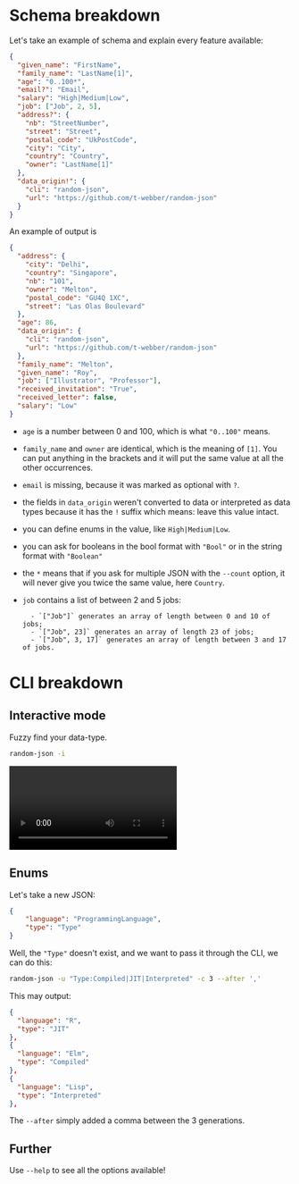 # Schema breakdown

Let's take an example of schema and explain every feature available:

```json
{
  "given_name": "FirstName",
  "family_name": "LastName[1]",
  "age": "0..100*",
  "email?": "Email",
  "salary": "High|Medium|Low",
  "job": ["Job", 2, 5],
  "address?": {
    "nb": "StreetNumber",
    "street": "Street",
    "postal_code": "UkPostCode",
    "city": "City",
    "country": "Country",
    "owner": "LastName[1]"
  },
  "data_origin!": {
    "cli": "random-json",
    "url": "https://github.com/t-webber/random-json"
  }
}
```

An example of output is

```json
{
  "address": {
    "city": "Delhi",
    "country": "Singapore",
    "nb": "101",
    "owner": "Melton",
    "postal_code": "GU4Q 1XC",
    "street": "Las Olas Boulevard"
  },
  "age": 86,
  "data_origin": {
    "cli": "random-json",
    "url": "https://github.com/t-webber/random-json"
  },
  "family_name": "Melton",
  "given_name": "Roy",
  "job": ["Illustrator", "Professor"],
  "received_invitation": "True",
  "received_letter": false,
  "salary": "Low"
}
```

- `age` is a number between 0 and 100, which is what `"0..100"` means.
- `family_name` and `owner` are identical, which is the meaning of `[1]`. You can put anything in the brackets and it will put the same value at all the other occurrences.
- `email` is missing, because it was marked as optional with `?`.
- the fields in `data_origin` weren't converted to data or interpreted as data types because it has the `!` suffix which means: leave this value intact.
- you can define enums in the value, like `High|Medium|Low`.
- you can ask for booleans in the bool format with `"Bool"` or in the string format with `"Boolean"`
- the `*` means that if you ask for multiple JSON with the `--count` option, it will never give you twice the same value, here `Country`.
- `job` contains a list of between 2 and 5 jobs:

        - `["Job"]` generates an array of length between 0 and 10 of jobs;
        - `["Job", 23]` generates an array of length 23 of jobs;
        - `["Job", 3, 17]` generates an array of length between 3 and 17 of jobs.

# CLI breakdown

## Interactive mode

Fuzzy find your data-type.

```bash
random-json -i
```

![Video example of Interactive mode](docs/interactive.mp4)

## Enums

Let's take a new JSON:

```JSON
{
    "language": "ProgrammingLanguage",
    "type": "Type"
}
```

Well, the `"Type"` doesn't exist, and we want to pass it through the CLI, we can do this:

```bash
random-json -u "Type:Compiled|JIT|Interpreted" -c 3 --after ','
```

This may output:

```json
{
  "language": "R",
  "type": "JIT"
},
{
  "language": "Elm",
  "type": "Compiled"
},
{
  "language": "Lisp",
  "type": "Interpreted"
},
```

The `--after` simply added a comma between the 3 generations.

## Further

Use `--help` to see all the options available!
